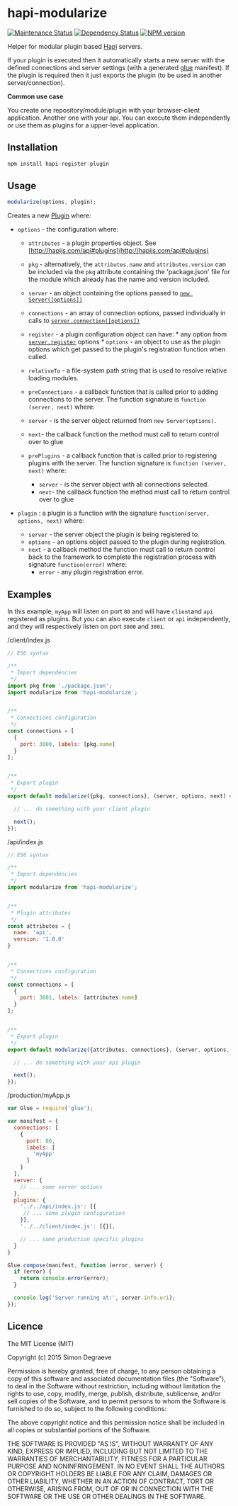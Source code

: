 # hapi-modularize

[![Maintenance Status][status-image]][status-url] [![Dependency Status][deps-image]][deps-url] [![NPM version][npm-image]][npm-url]

Helper for modular plugin based [Hapi](https://github.com/hapijs/hapi) servers.

If your plugin is executed then it automatically starts a new server with the defined connections and server settings (with a generated [glue](https://github.com/hapijs/glue) manifest). If the plugin is required then it just exports the plugin (to be used in another server/connection).

**Common use case**

You create one repository/module/plugin with your browser-client application. Another one with your api. You can execute them independently or use them as plugins for a upper-level application.

## Installation

```js
npm install hapi-register-plugin
```

## Usage

```js
modularize(options, plugin);
```

Creates a new [Plugin](http://hapijs.com/api#plugins) where:

- `options` - the configuration where:

  - `attributes` - a plugin properties object. See [http://hapijs.com/api#plugins](http://hapijs.com/api#plugins)

   - `pkg` - alternatively, the `attributes.name` and `attributes.version` can be included via the `pkg` attribute containing the 'package.json' file for the module which already has the name and version included.

  - `server` - an object containing the options passed to [`new Server([options])`](http://hapijs.com/api#new-serveroptions)

  - `connections` - an array of connection options, passed individually in calls to [`server.connection([options])`](http://hapijs.com/api#serverconnectionoptions)

  - `register` - a plugin configuration object can have:
        * any option from [`server.register`](http://hapijs.com/api#serverregisterplugins-options-callback) options
        * `options` - an object to use as the plugin options which get passed to the plugin's registration function when called.

  - `relativeTo` - a file-system path string that is used to resolve relative loading modules.

  -  `preConnections` - a callback function that is called prior to adding connections to the server. The function signature is `function (server, next)` where:
    - `server` - is the server object returned from `new Server(options)`.
    - `next`-  the callback function the method must call to return control over to glue

  - `prePlugins` - a callback function that is called prior to registering plugins with the server. The function signature is `function (server, next)` where:
    - `server` - is the server object with all connections selected.
    - `next`-  the callback function the method must call to return control over to glue

- `plugin` : a plugin is a function with the signature `function(server, options, next)` where:

  - `server` - the server object the plugin is being registered to.
  - `options` - an options object passed to the plugin during registration.
  - `next` - a callback method the function must call to return control back to the framework to complete the registration process with signature `function(error)` where:
    - `error` - any plugin registration error.



## Examples

In this example, `myApp` will listen on port `80` and will have `client`and `api` registered as plugins. But you can also execute `client` or `api` independently, and they will respectively listen on port `3000` and `3001`.

/client/index.js
```js
// ES6 syntax

/**
 * Import dependencies
 */
import pkg from './package.json';
import modularize from 'hapi-modularize';


/**
 * Connections configuration
 */
const connections = [
  {
    port: 3000, labels: [pkg.name]
  }
];


/**
 * Export plugin
 */
export default modularize({pkg, connections}, (server, options, next) => {

  // ... do something with your client plugin

  next();
});

```

/api/index.js
```js
// ES6 syntax

/**
 * Import dependencies
 */
import modularize from 'hapi-modularize';


/**
 * Plugin attributes
 */
const attributes = {
  name: 'api',
  version: '1.0.0'
}


/**
 * Connections configuration
 */
const connections = [
  {
    port: 3001, labels: [attributes.name]
  }
];


/**
 * Export plugin
 */
export default modularize({attributes, connections}, (server, options, next) => {

  // ... do something with your api plugin

  next();
});

```

/production/myApp.js
```js
var Glue = require('glue');

var manifest = {
  connections: [
    {
      port: 80,
      labels: [
        'myApp'
      ]
    }
  ],
  server: {
    // ... some server options
  },
  plugins: {
    '../../api/index.js': [{
     // ... some plugin configuration
    }],
    '../../client/index.js': [{}],

    // ... some production specific plugins
  }
}

Glue.compose(manifest, function (error, server) {
  if (error) {
    return console.error(error);
  }

  console.log('Server running at:', server.info.uri);
});
```

## Licence

The MIT License (MIT)

Copyright (c) 2015 Simon Degraeve

Permission is hereby granted, free of charge, to any person obtaining a copy
of this software and associated documentation files (the "Software"), to deal
in the Software without restriction, including without limitation the rights
to use, copy, modify, merge, publish, distribute, sublicense, and/or sell
copies of the Software, and to permit persons to whom the Software is
furnished to do so, subject to the following conditions:

The above copyright notice and this permission notice shall be included in all
copies or substantial portions of the Software.

THE SOFTWARE IS PROVIDED "AS IS", WITHOUT WARRANTY OF ANY KIND, EXPRESS OR
IMPLIED, INCLUDING BUT NOT LIMITED TO THE WARRANTIES OF MERCHANTABILITY,
FITNESS FOR A PARTICULAR PURPOSE AND NONINFRINGEMENT. IN NO EVENT SHALL THE
AUTHORS OR COPYRIGHT HOLDERS BE LIABLE FOR ANY CLAIM, DAMAGES OR OTHER
LIABILITY, WHETHER IN AN ACTION OF CONTRACT, TORT OR OTHERWISE, ARISING FROM,
OUT OF OR IN CONNECTION WITH THE SOFTWARE OR THE USE OR OTHER DEALINGS IN THE
SOFTWARE.


[status-url]: https://github.com/SimonDegraeve/hapi-modularize/pulse
[status-image]: http://img.shields.io/badge/status-maintained-brightgreen.svg?style=flat-square

[deps-url]: https://david-dm.org/SimonDegraeve/hapi-modularize
[deps-image]: https://img.shields.io/david/SimonDegraeve/hapi-modularize.svg?style=flat-square

[npm-url]: https://npmjs.org/package/hapi-modularize
[npm-image]: http://img.shields.io/npm/v/hapi-modularize.svg?style=flat-square